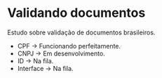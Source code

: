 # Validando documentos
Estudo sobre validação de documentos brasileiros. 
* CPF → Funcionando perfeitamente.
* CNPJ → Em desenvolvimento.
* ID → Na fila.
* Interface → Na fila.
